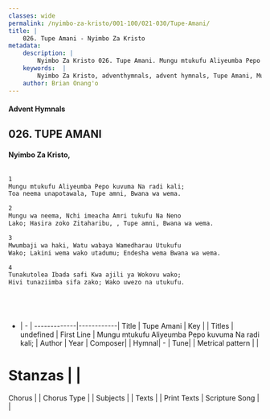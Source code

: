 ```yaml
---
classes: wide
permalink: /nyimbo-za-kristo/001-100/021-030/Tupe-Amani/
title: |
    026. Tupe Amani - Nyimbo Za Kristo
metadata:
    description: |
        Nyimbo Za Kristo 026. Tupe Amani. Mungu mtukufu Aliyeumba Pepo kuvuma Na radi kali; Toa neema unapotawala, Tupe amni, Bwana wa wema.  
    keywords:  |
        Nyimbo Za Kristo, adventhymnals, advent hymnals, Tupe Amani, Mungu mtukufu Aliyeumba Pepo kuvuma Na radi kali;. 
    author: Brian Onang'o
---
```


#### Advent Hymnals
## 026. TUPE AMANI
####  Nyimbo Za Kristo,

```txt

1
Mungu mtukufu Aliyeumba Pepo kuvuma Na radi kali;
Toa neema unapotawala, Tupe amni, Bwana wa wema.

2
Mungu wa neema, Nchi imeacha Amri tukufu Na Neno
Lako; Hasira zoko Zitaharibu, , Tupe amni, Bwana wa wema.

3
Mwumbaji wa haki, Watu wabaya Wamedharau Utukufu
Wako; Lakini wema wako utadumu; Endesha wema Bwana wa wema.

4
Tunakutolea Ibada safi Kwa ajili ya Wokovu wako;
Hivi tunaziimba sifa zako; Wako uwezo na utukufu.






```

- |   -  |
-------------|------------|
Title | Tupe Amani |
Key |  |
Titles | undefined |
First Line | Mungu mtukufu Aliyeumba Pepo kuvuma Na radi kali; |
Author | 
Year | 
Composer| |
Hymnal|  - |
Tune|  |
Metrical pattern | |
# Stanzas |  |
Chorus |  |
Chorus Type |  |
Subjects | |
Texts |  |
Print Texts | 
Scripture Song |  |
    
